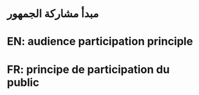 # مبدأ مشاركة الجمهور

# EN: audience participation principle

# FR: principe de participation du public
